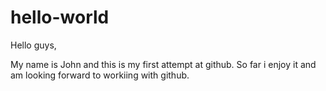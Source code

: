 # hello-world

Hello guys,

My name is John and this is my first attempt at github. So far i enjoy it and am looking forward to workiing with github.
